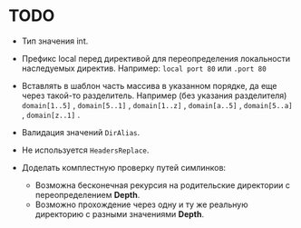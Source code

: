 TODO
====

*   Тип значения int.
*   Префикс local перед директивой для переопределения локальности наследуемых директив. Например:
    `local port 80` или `.port 80`
*   Вставлять в шаблон часть массива в указанном порядке, да еще через такой-то разделитель.
    Например (без указания разделителя) `domain[1..5]` , `domain[5..1]` , `domain[1..z]` ,
    `domain[a..5]` , `domain[5..a]` , `domain[z..1]` .
*   Валидация значений `DirAlias`.
*   Не используется `HeadersReplace`.
*   Доделать комплестную проверку путей симлинков:

    *   Возможна бесконечная рекурсия на родительские директории с переопределением **Depth**.
    *   Возможно прохождение через одну и ту же реальную директорию с разными значениями **Depth**.
